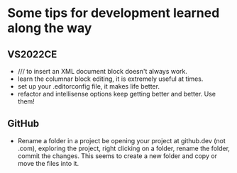 # Some tips for development learned along the way

## VS2022CE

- /// to insert an XML document block doesn't always work.
- learn the columnar block editing, it is extremely useful at times.
- set up your .editorconfig file, it makes life better.
- refactor and intellisense options keep getting better and better.  Use them!

## GitHub

 - Rename a folder in a project be opening your project at github.dev (not .com), exploring the project, right clicking on a folder, rename the folder, commit the changes.
   This seems to create a new folder and copy or move the files into it.